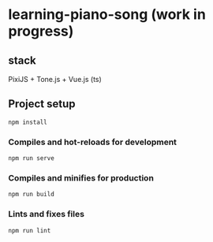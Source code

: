 # learning-piano-song (work in progress)

## stack
PixiJS + Tone.js + Vue.js (ts)
## Project setup
```
npm install
```

### Compiles and hot-reloads for development
```
npm run serve
```

### Compiles and minifies for production
```
npm run build
```

### Lints and fixes files
```
npm run lint
```